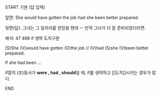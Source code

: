 START
기본 (답 입력)

앞면:
She would have gotten the job had she been better prepared.


뒷면(답):
그녀는 그 일자리를 얻었을 텐데 ㅡ 만약 그녀가 더 잘 준비되었더라면.


해석:
47 468 if 생략 도치구문

(S)She (V)would have gotten (O)the job // (V)had (S)she (V)been better prepared.

If she had been ...

if절의 (조)동사가 **were , had , should**일 때, 
if를 생략하고 [[도치]]시키는 경우가 많다.
<!--ID: 1694853838289-->
END